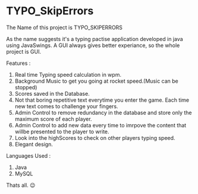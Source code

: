 # TYPO_SkipErrors


The Name of this project is TYPO_SKIPERRORS


As the name suggests it's a typing pactise application developed in java using JavaSwings. A GUI always gives better experiance, so the whole project is GUI.


Features :
1. Real time Typing speed calculation in wpm.
2. Background Music to get you going at rocket speed.(Music can be stopped)
3. Scores saved in the Database.
4. Not that boring repetitive text everytime you enter the game. Each time new text comes to challenge your fingers.
5. Admin Control to remove redundancy in the database and store only the maximum score of each player.
6. Admin Control to add new data every time to imrpove the content that willbe presented to the player to write.
7. Look into the highScores to check on other players typing speed.
8. Elegant design.


Languages Used :
1. Java
2. MySQL


Thats all. 😉
